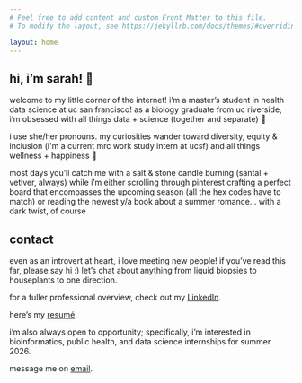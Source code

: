 ```yaml
---
# Feel free to add content and custom Front Matter to this file.
# To modify the layout, see https://jekyllrb.com/docs/themes/#overriding-theme-defaults

layout: home
---
```


## hi, i’m sarah! 🪻
welcome to my little corner of the internet! i’m a master’s student in health data science at uc san francisco! as a biology graduate from uc riverside, i’m obsessed with all things data + science (together and separate) 🧬

i use she/her pronouns. my curiosities wander toward diversity, equity & inclusion (i'm a current mrc work study intern at ucsf) and all things wellness + happiness 🌿

most days you’ll catch me with a salt & stone candle burning (santal + vetiver, always) while i’m either scrolling through pinterest crafting a perfect board that encompasses the upcoming season (all the hex codes have to match) or reading the newest y/a book about a summer romance... with a dark twist, of course

## contact
even as an introvert at heart, i love meeting new people! if you’ve read this far, please say hi :) let’s chat about anything from liquid biopsies to houseplants to one direction.

for a fuller professional overview, check out my [LinkedIn](https://www.linkedin.com/in/sarah-mughal/).

here’s my [resumé](https://docs.google.com/document/d/1gRJNAIusynLSAAS76YAUPq4-yILKTqOVpU9W9CisGbg/edit?tab=t.0).

i’m also always open to opportunity; specifically, i’m interested in bioinformatics, public health, and data science internships for summer 2026.

message me on [email](mailto:sarah.mughal@ucsf.edu).
